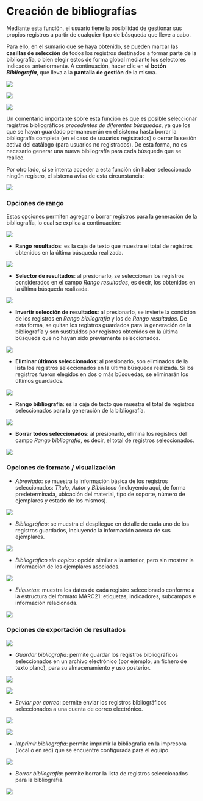 # Creación de bibliografías

Mediante esta función, el usuario tiene la posibilidad de gestionar sus propios registros a partir de cualquier tipo de búsqueda que lleve a cabo.

Para ello, en el sumario que se haya obtenido, se pueden marcar las **casillas de selección** de todos los registros destinados a formar parte de la bibliografía, o bien elegir estos de forma global mediante los selectores indicados anteriormente. A continuación, hacer clic en el **botón _Bibliografía_**, que lleva a la **pantalla de gestión** de la misma.

![](SeleccionBibliografia.png)

![](Selector_registros3.png)

![](PantallaBibliografia.png)

Un comentario importante sobre esta función es que es posible seleccionar registros bibliográficos _procedentes de diferentes búsquedas_, ya que los que se hayan guardado permanecerán en el sistema hasta borrar la bibliografía completa (en el caso de usuarios registrados) o cerrar la sesión activa del catálogo (para usuarios no registrados). De esta forma, no es necesario generar una nueva bibliografía para cada búsqueda que se realice.

Por otro lado, si se intenta acceder a esta función sin haber seleccionado ningún registro, el sistema avisa de esta circunstancia:

![](Aviso_bibliografia.png)

### Opciones de rango

Estas opciones permiten agregar o borrar registros para la generación de la bibliografía, lo cual se explica a continuación:

![](OpcionesRango.png)

+ **Rango resultados**: es la caja de texto que muestra el total de registros obtenidos en la última búsqueda realizada.

![](OpcionesRango6.png)

+ **Selector de resultados**: al presionarlo, se seleccionan los registros considerados en el campo _Rango resultados_, es decir, los obtenidos en la última búsqueda realizada.

![](OpcionesRango2.png)

+ **Invertir selección de resultados**: al presionarlo, se invierte la condición de los registros en _Rango bibliografía_ y los de _Rango resultados_. De esta forma, se quitan los registros guardados para la generación de la bibliografía y son sustituidos por registros obtenidos en la última búsqueda que no hayan sido previamente seleccionados.

![](OpcionesRango3.png)

+ **Eliminar últimos seleccionados**: al presionarlo, son eliminados de la lista los registros seleccionados en la última búsqueda realizada. Si los registros fueron elegidos en dos o más búsquedas, se eliminarán los últimos guardados.

![](OpcionesRango4.png)

+ **Rango bibliografía**: es la caja de texto que muestra el total de registros seleccionados para la generación de la bibliografía.

![](OpcionesRango7.png)

+ **Borrar todos seleccionados**: al presionarlo, elimina los registros del campo _Rango bibliografía_, es decir, el total de registros seleccionados.

![](OpcionesRango5.png)

### Opciones de formato / visualización

- _Abreviado_: se muestra la información básica de los registros seleccionados: *Título*, *Autor* y *Biblioteca* (incluyendo aquí, de forma predeterminada, ubicación del material, tipo de soporte, número de ejemplares y estado de los mismos).

![](FormatoAbreviado.png)

- _Bibliográfico_: se muestra el despliegue en detalle de cada uno de los registros guardados, incluyendo la información acerca de sus ejemplares.

![](FormatoBibliografico.png)

- _Bibliográfico sin copias_: opción similar a la anterior, pero sin mostrar la información de los ejemplares asociados.

![](FormatoBibliograficoSinCops.png)

- _Etiquetas_: muestra los datos de cada registro seleccionado conforme a la estructura del formato MARC21: etiquetas, indicadores, subcampos e información relacionada.

![](FormatoEtiquetas.png)

### Opciones de exportación de resultados

![](Opciones_exportacion.png)

- _Guardar bibliografía_: permite guardar los registros bibliográficos seleccionados en un archivo electrónico (por ejemplo, un fichero de texto plano), para su almacenamiento y uso posterior.

![](GuardarBibliografia.png)

![](Ejemplo_fichero_bibliografia.png)

- _Enviar por correo_: permite enviar los registros bibliográficos seleccionados a una cuenta de correo electrónico.

![](EnviarBibliografia.png)

![](EnviarBibliografia2.png)

- _Imprimir bibliografía_: permite imprimir la bibliografía en la impresora (local o en red) que se encuentre configurada para el equipo.

![](ImprimirBibliografia.png)

- _Borrar bibliografía_: permite borrar la lista de registros seleccionados para la bibliografía.

![](BorrarBibliografia1.png)